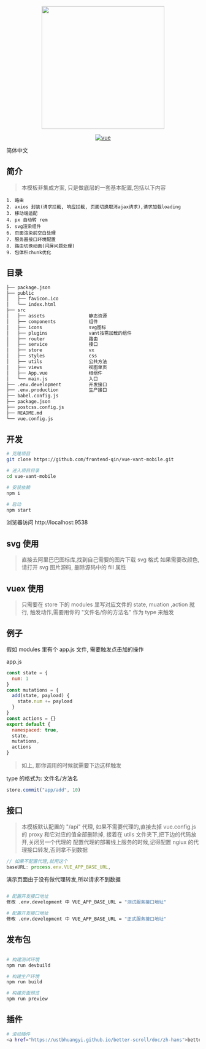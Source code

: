 <p align="center">
  <img width="320" src="https://img.yzcdn.cn/vant/logo.png">
</p>
<p align="center">
  <a href="https://github.com/vuejs/vue">
    <img src="https://img.shields.io/badge/vue-2.6.10-brightgreen.svg" alt="vue">
  </a>
</p>

简体中文

## 简介

> 本模板非集成方案, 只是做底层的一套基本配置,包括以下内容

```
1. 路由
2. axios 封装(请求拦截, 响应拦截, 页面切换取消ajax请求),请求加载loading
3. 移动端适配
4. px 自动转 rem
5. svg渲染组件
6. 页面渲染前空白处理
7. 服务器接口环境配置
8. 路由切换动画(闪屏问题处理)
9. 包体积chunk优化

```

## 目录

```bash
├── package.json
├── public
│   ├── favicon.ico
│   └── index.html
├── src
│   ├── assets                静态资源
│   ├── components            组件
│   ├── icons                 svg图标
│   ├── plugins               vant按需加载的组件
│   ├── router                路由
│   ├── service               接口
│   ├── store                 vx
│   ├── styles                css
│   ├── utils                 公共方法
│   ├── views                 视图单页
│   ├── App.vue               根组件
│   └── main.js               入口
├── .env.development          开发接口
├── .env.production           生产接口
├── babel.config.js
├── package.json
├── postcss.config.js
├── README.md
└── vue.config.js
```

## 开发

```bash
# 克隆项目
git clone https://github.com/frontend-qin/vue-vant-mobile.git

# 进入项目目录
cd vue-vant-mobile

# 安装依赖
npm i

# 启动
npm start
```

浏览器访问 http://localhost:9538

## svg 使用

> 直接去阿里巴巴图标库,找到自己需要的图片下载 svg 格式
> 如果需要改颜色, 请打开 svg 图片源码, 删除源码中的 fill 属性

## vuex 使用

> 只需要在 store 下的 modules 里写对应文件的 state, muation ,action 就行,
> 触发动作,需要用你的 "文件名/你的方法名" 作为 type 来触发

## 例子

假如 modules 里有个 app.js 文件, 需要触发点击加的操作

app.js

```javascript
const state = {
  num: 1
}
const mutations = {
  add(state, payload) {
    state.num += payload
  }
}
const actions = {}
export default {
  namespaced: true,
  state,
  mutations,
  actions
}
```

> 如上, 那你调用的时候就需要下边这样触发

type 的格式为: 文件名/方法名

```javascript
store.commit("app/add", 10)
```

## 接口

> 本模板默认配置的 "/api" 代理, 如果不需要代理的,直接去掉 vue.config.js 的 proxy 和它对应的值全部删除掉,
> 接着在 utils 文件夹下,把下边的代码放开,关闭另一个代理的
> 配置代理的部署线上服务的时候,记得配置 ngiux 的代理接口转发,否则拿不到数据

```javascript
// 如果不配置代理,就用这个
baseURL: process.env.VUE_APP_BASE_URL,
```

演示页面由于没有做代理转发,所以请求不到数据

```bash

# 配置开发接口地址
修改 .env.development 中 VUE_APP_BASE_URL = "测试服务接口地址"

# 配置开发接口地址
修改 .env.development 中 VUE_APP_BASE_URL = "正式服务接口地址"

```

## 发布包

```bash

# 构建测试环境
npm run devbuild

# 构建生产环境
npm run build

# 构建页面预览
npm run preview

```
## 插件

```bash
# 滚动插件
<a href="https://ustbhuangyi.github.io/better-scroll/doc/zh-hans">better-scroll</a>

```
